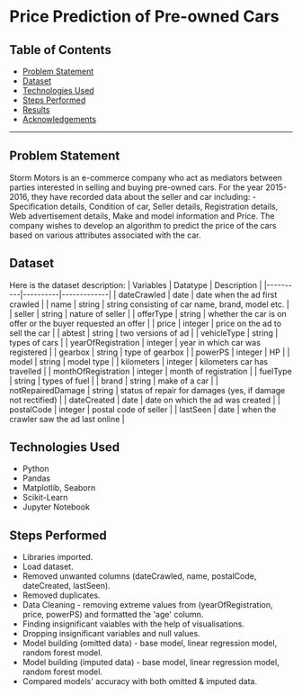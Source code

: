 # Price Prediction of Pre-owned Cars

## Table of Contents

- [Problem Statement](#problem-statement)
- [Dataset](#dataset)
- [Technologies Used](#technologies-used)
- [Steps Performed](steps-performed)
- [Results](#results)
- [Acknowledgements](#acknowledgements)

---

## Problem Statement

Storm Motors is an e-commerce company who act as mediators between parties interested in selling and buying pre-owned cars. For the year 2015-2016, they have recorded data about the seller and car including: - Specification details, Condition of car, Seller details, Registration details, Web advertisement details, Make and model information and Price. The company wishes to develop an algorithm to predict the price of the cars based on various attributes associated with the car.

## Dataset

Here is the dataset description:
| Variables | Datatype | Description |
|----------|----------|-------------|
| dateCrawled | date | date when the ad first crawled |
| name | string | string consisting of car name, brand, model etc. |
| seller | string | nature of seller |
| offerType | string | whether the car is on offer or the buyer requested an offer |
| price | integer | price on the ad to sell the car |
| abtest | string | two versions of ad |
| vehicleType | string | types of cars |
| yearOfRegistration | integer | year in which car was registered |
| gearbox | string | type of gearbox |
| powerPS | integer | HP |
| model | string | model type |
| kilometers | integer | kilometers car has travelled |
| monthOfRegistration | integer | month of registration |
| fuelType | string | types of fuel |
| brand | string | make of a car |
| notRepairedDamage | string | status of repair for damages (yes, if damage not rectified) |
| dateCreated | date | date on which the ad was created |
| postalCode | integer | postal code of seller |
| lastSeen | date | when the crawler saw the ad last online |

## Technologies Used

- Python
- Pandas
- Matplotlib, Seaborn
- Scikit-Learn
- Jupyter Notebook


## Steps Performed
- Libraries imported.
- Load dataset.
- Removed unwanted columns (dateCrawled, name, postalCode, dateCreated, lastSeen).
- Removed duplicates.
- Data Cleaning - removing extreme values from (yearOfRegistration, price, powerPS) and formatted the 'age' column.
- Finding insignificant vaiables with the help of visualisations.
- Dropping insignificant variables and null values.
- Model building (omitted data) - base model, linear regression model, random forest model.
- Model building (imputed data) - base model, linear regression model, random forest model.
- Compared models' accuracy with both omitted & imputed data.
